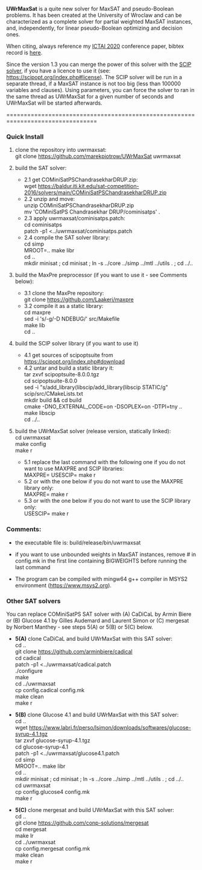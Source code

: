 **UWrMaxSat** is a quite new solver for MaxSAT and pseudo-Boolean problems. It has been created at the University of Wroclaw and can be characterized as a complete solver for partial weighted MaxSAT instances, and, independently, for linear pseudo-Boolean optimizing and decision ones.

When citing, always reference my [ICTAI 2020](https://www.ictai2020.org/) conference paper, bibtex record is [here](https://www.computer.org/csdl/api/v1/citation/bibtex/proceedings/1pP3sSVh3BS/922800a132).

Since the version 1.3 you can merge the power of this solver with the [SCIP solver](https:://scipopt.org), if you have a licence to use it (see: https://scipopt.org/index.php#license). The SCIP solver will be run in a separate thread, if a MaxSAT instance is not too big (less than 100000 variables and clauses). Using parameters, you can force the solver to ran in the same thread as UWrMaxSat for a given number of seconds and UWrMaxSat will be started afterwards.

================================================================================
### Quick Install

1. clone the repository into uwrmaxsat:  
    git clone https://github.com/marekpiotrow/UWrMaxSat uwrmaxsat

2. build the SAT solver:

    * 2.1 get COMiniSatPSChandrasekharDRUP.zip:  
        wget https://baldur.iti.kit.edu/sat-competition-2016/solvers/main/COMiniSatPSChandrasekharDRUP.zip  
    * 2.2 unzip and move:  
        unzip COMiniSatPSChandrasekharDRUP.zip  
        mv 'COMiniSatPS Chandrasekhar DRUP/cominisatps' .  
    * 2.3 apply uwrmaxsat/cominisatps.patch:  
        cd cominisatps  
        patch -p1 <../uwrmaxsat/cominisatps.patch  
    * 2.4 compile the SAT solver library:  
        cd simp  
        MROOT=.. make libr  
        cd ..  
        mkdir minisat ; cd minisat ; ln -s ../core ../simp ../mtl ../utils . ; cd ../..

3. build the MaxPre preprocessor (if you want to use it - see Comments below):  
    * 3.1 clone the MaxPre repository:  
        git clone https://github.com/Laakeri/maxpre  
    * 3.2 compile it as a static library:  
        cd maxpre  
        sed -i 's/-g/-D NDEBUG/' src/Makefile  
        make lib  
        cd ..

4. build the SCIP solver library (if you want to use it)  
    * 4.1 get sources of scipoptsuite from https://scipopt.org/index.php#download  
    * 4.2 untar and build a static library it:  
        tar zxvf scipoptsuite-8.0.0.tgz  
        cd scipoptsuite-8.0.0  
        sed -i "s/add_library(libscip/add_library(libscip STATIC/g" scip/src/CMakeLists.txt  
        mkdir build && cd build  
        cmake -DNO_EXTERNAL_CODE=on -DSOPLEX=on -DTPI=tny ..  
        make libscip  
        cd ../..  

5. build the UWrMaxSat solver (release version, statically linked):  
        cd uwrmaxsat  
        make config  
        make r
    * 5.1 replace the last command with the following one if you do not want to use MAXPRE and SCIP libraries:  
        MAXPRE= USESCIP=  make r  
    * 5.2 or with the one below if you do not want to use the MAXPRE library only:  
        MAXPRE=  make r  
    * 5.3 or with the one below if you do not want to use the SCIP library only:  
        USESCIP=  make r  

### Comments:

   - the executable file is: build/release/bin/uwrmaxsat

   - if you want to use unbounded weights in MaxSAT instances, remove # in config.mk in the first line 
     containing BIGWEIGHTS before running the last command

   - The program can be compiled with mingw64 g++ compiler in MSYS2 environment (https://www.msys2.org).

### Other SAT solvers

You can replace COMiniSatPS SAT solver with (A) CaDiCaL by Armin Biere or (B) Glucose 4.1 by Gilles Audemard 
and Laurent Simon or (C) mergesat by Norbert Manthey - see steps 5(A) or 5(B) or 5(C) below.

* **5(A)** clone CaDiCaL and build UWrMaxSat with this SAT solver:  
    cd ..  
    git clone https://github.com/arminbiere/cadical  
    cd cadical  
    patch -p1 <../uwrmaxsat/cadical.patch  
    ./configure  
    make  
    cd ../uwrmaxsat  
    cp config.cadical config.mk  
    make clean  
    make r

* **5(B)** clone Glucose 4.1 and build UWrMaxSat with this SAT solver:  
    cd ..  
    wget https://www.labri.fr/perso/lsimon/downloads/softwares/glucose-syrup-4.1.tgz  
    tar zxvf glucose-syrup-4.1.tgz  
    cd glucose-syrup-4.1  
    patch -p1 <../uwrmaxsat/glucose4.1.patch  
    cd simp  
    MROOT=.. make libr  
    cd ..  
    mkdir minisat ; cd minisat ; ln -s ../core ../simp ../mtl ../utils . ; cd ../..  
    cd uwrmaxsat  
    cp config.glucose4 config.mk  
    make r

* **5(C)** clone mergesat and build UWrMaxSat with this SAT solver:  
    cd ..  
    git clone https://github.com/conp-solutions/mergesat  
    cd mergesat  
    make lr  
    cd ../uwrmaxsat  
    cp config.mergesat config.mk  
    make clean  
    make r

